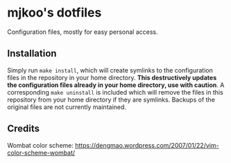 # mjkoo's dotfiles

Configuration files, mostly for easy personal access.

## Installation

Simply run `make install`, which will create symlinks to the configuration files
in the repository in your home directory. **This destructively updates the
configuration files already in your home directory, use with caution**. A
corresponding `make uninstall` is included which will remove the files in this
repository from your home directory if they are symlinks. Backups of the
original files are not currently maintained.

## Credits

Wombat color scheme: https://dengmao.wordpress.com/2007/01/22/vim-color-scheme-wombat/
